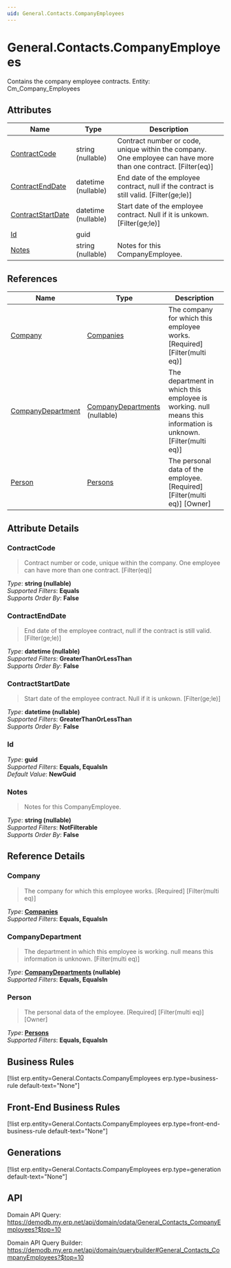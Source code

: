 ```yaml
---
uid: General.Contacts.CompanyEmployees
---
```

# General.Contacts.CompanyEmployees

Contains the company employee contracts. Entity: Cm_Company_Employees

## Attributes

| Name | Type | Description |
| ---- | ---- | --- |
| [ContractCode](General.Contacts.CompanyEmployees.md#contractcode) | string (nullable) | Contract number or code, unique within the company. One employee can have more than one contract. [Filter(eq)] 
| [ContractEndDate](General.Contacts.CompanyEmployees.md#contractenddate) | datetime (nullable) | End date of the employee contract, null if the contract is still valid. [Filter(ge;le)] 
| [ContractStartDate](General.Contacts.CompanyEmployees.md#contractstartdate) | datetime (nullable) | Start date of the employee contract. Null if it is unkown. [Filter(ge;le)] 
| [Id](General.Contacts.CompanyEmployees.md#id) | guid |  
| [Notes](General.Contacts.CompanyEmployees.md#notes) | string (nullable) | Notes for this CompanyEmployee. 

## References

| Name | Type | Description |
| ---- | ---- | --- |
| [Company](General.Contacts.CompanyEmployees.md#company) | [Companies](General.Contacts.Companies.md) | The company for which this employee works. [Required] [Filter(multi eq)] |
| [CompanyDepartment](General.Contacts.CompanyEmployees.md#companydepartment) | [CompanyDepartments](General.Contacts.CompanyDepartments.md) (nullable) | The department in which this employee is working. null means this information is unknown. [Filter(multi eq)] |
| [Person](General.Contacts.CompanyEmployees.md#person) | [Persons](General.Contacts.Persons.md) | The personal data of the employee. [Required] [Filter(multi eq)] [Owner] |


## Attribute Details

### ContractCode

> Contract number or code, unique within the company. One employee can have more than one contract. [Filter(eq)]

_Type_: **string (nullable)**  
_Supported Filters_: **Equals**  
_Supports Order By_: **False**  

### ContractEndDate

> End date of the employee contract, null if the contract is still valid. [Filter(ge;le)]

_Type_: **datetime (nullable)**  
_Supported Filters_: **GreaterThanOrLessThan**  
_Supports Order By_: **False**  

### ContractStartDate

> Start date of the employee contract. Null if it is unkown. [Filter(ge;le)]

_Type_: **datetime (nullable)**  
_Supported Filters_: **GreaterThanOrLessThan**  
_Supports Order By_: **False**  

### Id

_Type_: **guid**  
_Supported Filters_: **Equals, EqualsIn**  
_Default Value_: **NewGuid**  

### Notes

> Notes for this CompanyEmployee.

_Type_: **string (nullable)**  
_Supported Filters_: **NotFilterable**  
_Supports Order By_: **False**  


## Reference Details

### Company

> The company for which this employee works. [Required] [Filter(multi eq)]

_Type_: **[Companies](General.Contacts.Companies.md)**  
_Supported Filters_: **Equals, EqualsIn**  

### CompanyDepartment

> The department in which this employee is working. null means this information is unknown. [Filter(multi eq)]

_Type_: **[CompanyDepartments](General.Contacts.CompanyDepartments.md) (nullable)**  
_Supported Filters_: **Equals, EqualsIn**  

### Person

> The personal data of the employee. [Required] [Filter(multi eq)] [Owner]

_Type_: **[Persons](General.Contacts.Persons.md)**  
_Supported Filters_: **Equals, EqualsIn**  



## Business Rules

[!list erp.entity=General.Contacts.CompanyEmployees erp.type=business-rule default-text="None"]

## Front-End Business Rules

[!list erp.entity=General.Contacts.CompanyEmployees erp.type=front-end-business-rule default-text="None"]

## Generations

[!list erp.entity=General.Contacts.CompanyEmployees erp.type=generation default-text="None"]

## API

Domain API Query:
<https://demodb.my.erp.net/api/domain/odata/General_Contacts_CompanyEmployees?$top=10>

Domain API Query Builder:
<https://demodb.my.erp.net/api/domain/querybuilder#General_Contacts_CompanyEmployees?$top=10>


